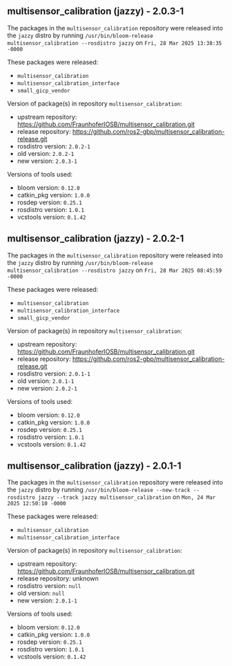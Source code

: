 ## multisensor_calibration (jazzy) - 2.0.3-1

The packages in the `multisensor_calibration` repository were released into the `jazzy` distro by running `/usr/bin/bloom-release multisensor_calibration --rosdistro jazzy` on `Fri, 28 Mar 2025 13:38:35 -0000`

These packages were released:
- `multisensor_calibration`
- `multisensor_calibration_interface`
- `small_gicp_vendor`

Version of package(s) in repository `multisensor_calibration`:

- upstream repository: https://github.com/FraunhoferIOSB/multisensor_calibration.git
- release repository: https://github.com/ros2-gbp/multisensor_calibration-release.git
- rosdistro version: `2.0.2-1`
- old version: `2.0.2-1`
- new version: `2.0.3-1`

Versions of tools used:

- bloom version: `0.12.0`
- catkin_pkg version: `1.0.0`
- rosdep version: `0.25.1`
- rosdistro version: `1.0.1`
- vcstools version: `0.1.42`


## multisensor_calibration (jazzy) - 2.0.2-1

The packages in the `multisensor_calibration` repository were released into the `jazzy` distro by running `/usr/bin/bloom-release multisensor_calibration --rosdistro jazzy` on `Fri, 28 Mar 2025 08:45:59 -0000`

These packages were released:
- `multisensor_calibration`
- `multisensor_calibration_interface`
- `small_gicp_vendor`

Version of package(s) in repository `multisensor_calibration`:

- upstream repository: https://github.com/FraunhoferIOSB/multisensor_calibration.git
- release repository: https://github.com/ros2-gbp/multisensor_calibration-release.git
- rosdistro version: `2.0.1-1`
- old version: `2.0.1-1`
- new version: `2.0.2-1`

Versions of tools used:

- bloom version: `0.12.0`
- catkin_pkg version: `1.0.0`
- rosdep version: `0.25.1`
- rosdistro version: `1.0.1`
- vcstools version: `0.1.42`


## multisensor_calibration (jazzy) - 2.0.1-1

The packages in the `multisensor_calibration` repository were released into the `jazzy` distro by running `/usr/bin/bloom-release --new-track --rosdistro jazzy --track jazzy multisensor_calibration` on `Mon, 24 Mar 2025 12:50:10 -0000`

These packages were released:
- `multisensor_calibration`
- `multisensor_calibration_interface`

Version of package(s) in repository `multisensor_calibration`:

- upstream repository: https://github.com/FraunhoferIOSB/multisensor_calibration.git
- release repository: unknown
- rosdistro version: `null`
- old version: `null`
- new version: `2.0.1-1`

Versions of tools used:

- bloom version: `0.12.0`
- catkin_pkg version: `1.0.0`
- rosdep version: `0.25.1`
- rosdistro version: `1.0.1`
- vcstools version: `0.1.42`



